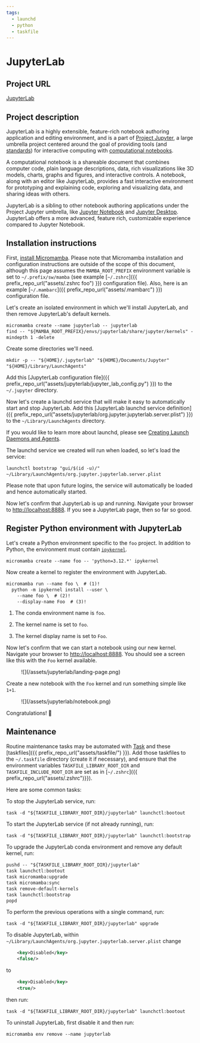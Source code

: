```yaml
---
tags:
  - launchd
  - python
  - taskfile
---
```


# JupyterLab

## Project URL

[JupyterLab](https://jupyterlab.readthedocs.io/en/latest/index.html)

## Project description

JupyterLab is a highly extensible, feature-rich notebook authoring application and editing
environment, and is a part of [Project Jupyter](https://docs.jupyter.org/en/latest/),
a large umbrella project centered around the goal of providing tools (and
[standards](https://docs.jupyter.org/en/latest/#sub-project-documentation)) for interactive
computing with [computational notebooks](https://docs.jupyter.org/en/latest/#what-is-a-notebook).

A computational notebook is a shareable document that combines computer code, plain language
descriptions, data, rich visualizations like 3D models, charts, graphs and figures, and interactive
controls. A notebook, along with an editor like JupyterLab, provides a fast interactive environment
for prototyping and explaining code, exploring and visualizing data, and sharing ideas with others.

JupyterLab is a sibling to other notebook authoring applications under the Project Jupyter
umbrella, like [Jupyter Notebook](https://jupyter-notebook.readthedocs.io/en/latest/) and [Jupyter
Desktop](https://github.com/jupyterlab/jupyterlab-desktop). JupyterLab offers a more advanced,
feature rich, customizable experience compared to Jupyter Notebook.

## Installation instructions

First, [install
Micromamba](https://mamba.readthedocs.io/en/latest/installation/micromamba-installation.html).
Please note that Micromamba installation and configuration instructions are outside of the scope
of this document, although this page assumes the `MAMBA_ROOT_PREFIX` environment variable is
set to `~/.prefix/sw/mamba` (see example [`~/.zshrc`]({{ prefix_repo_url("assets/.zshrc foo") }})
configuration file). Also, here is an example
[`~/.mambarc`]({{ prefix_repo_url("assets/.mambarc") }}) configuration file.

Let's create an isolated environment in which we'll install JupyterLab, and then remove JupyterLab's
default kernels.

``` shell
micromamba create --name jupyterlab -- jupyterlab
find -- "${MAMBA_ROOT_PREFIX}/envs/jupyterlab/share/jupyter/kernels" -mindepth 1 -delete
```

Create some directories we'll need.

``` shell
mkdir -p -- "${HOME}/.jupyterlab" "${HOME}/Documents/Jupyter" "${HOME}/Library/LaunchAgents"
```

Add this [JupyterLab configuration
file]({{ prefix_repo_url("assets/jupyterlab/jupyter_lab_config.py") }}) to the `~/.jupyter`
directory.

Now let's create a launchd service that will make it easy to automatically start and stop
JupyterLab. Add this [JupyterLab launchd service
definition]({{ prefix_repo_url("assets/jupyterlab/org.jupyter.jupyterlab.server.plist") }}) to the
`~/Library/LaunchAgents` directory.

If you would like to learn more about launchd, please see [Creating Launch Daemons and
Agents](https://developer.apple.com/library/archive/documentation/MacOSX/Conceptual/BPSystemStartup/Chapters/CreatingLaunchdJobs.html).

The launchd service we created will run when loaded, so let's load the service:

``` shell
launchctl bootstrap "gui/$(id -u)/" ~/Library/LaunchAgents/org.jupyter.jupyterlab.server.plist
```

Please note that upon future logins, the service will automatically be loaded and hence
automatically started.

Now let's confirm that JupyterLab is up and running. Navigate your browser to
[http://localhost:8888](http://localhost:8888). If you see a JupyterLab page, then so far so good.

## Register Python environment with JupyterLab

Let's create a Python environment specific to the `foo` project. In addition to Python, the
environment must contain [`ipykernel`](https://ipykernel.readthedocs.io).

``` shell
micromamba create --name foo -- 'python=3.12.*' ipykernel
```

Now create a kernel to register the environment with JupyterLab.

``` { .shell .annotate }
micromamba run --name foo \  # (1)!
  python -m ipykernel install --user \
    --name foo \  # (2)!
    --display-name Foo  # (3)!
```

1. The conda environment name is `foo`.

2. The kernel name is set to `foo`.

3. The kernel display name is set to `Foo`.

Now let's confirm that we can start a notebook using our new kernel. Navigate your browser to
[http://localhost:8888](http://localhost:8888). You should see a screen like this with the `Foo`
kernel available.

<figure markdown>
  ![](/assets/jupyterlab/landing-page.png)
</figure>

Create a new notebook with the `Foo` kernel and run something simple like `1+1`.

<figure markdown>
  ![](/assets/jupyterlab/notebook.png)
</figure>

Congratulations! 🥳

## Maintenance

Routine maintenance tasks may be automated with [Task](https://taskfile.dev) and these
[taskfiles]({{ prefix_repo_url("assets/taskfile/") }}). Add those taskfiles to the
`~/.taskfile` directory (create it if necessary), and ensure that the environment variables
`TASKFILE_LIBRARY_ROOT_DIR` and `TASKFILE_INCLUDE_ROOT_DIR` are set as in
[`~/.zshrc`]({{ prefix_repo_url("assets/.zshrc")}}).

Here are some common tasks:

To stop the JupyterLab service, run:

``` shell
task -d "${TASKFILE_LIBRARY_ROOT_DIR}/jupyterlab" launchctl:bootout
```

To start the JupyterLab service (if not already running), run:

``` shell
task -d "${TASKFILE_LIBRARY_ROOT_DIR}/jupyterlab" launchctl:bootstrap
```

To upgrade the JupyterLab conda environment and remove any default kernel, run:

``` shell
pushd -- "${TASKFILE_LIBRARY_ROOT_DIR}/jupyterlab"
task launchctl:bootout
task micromamba:upgrade
task micromamba:sync
task remove-default-kernels
task launchctl:bootstrap
popd
```

To perform the previous operations with a single command, run:

``` shell
task -d "${TASKFILE_LIBRARY_ROOT_DIR}/jupyterlab" upgrade
```

To disable JupyterLab, within `~/Library/LaunchAgents/org.jupyter.jupyterlab.server.plist` change

``` xml
	<key>Disabled</key>
	<false/>
```

to

``` xml
	<key>Disabled</key>
	<true/>
```

then run:

``` shell
task -d "${TASKFILE_LIBRARY_ROOT_DIR}/jupyterlab" launchctl:bootout
```

To uninstall JupyterLab, first disable it and then run:

``` shell
micromamba env remove --name jupyterlab
```


<!-- vim: set ft=markdown : -->
